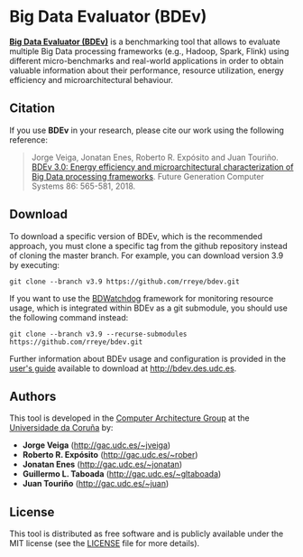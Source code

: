 # Big Data Evaluator (BDEv)

[**Big Data Evaluator (BDEv)**](http://bdev.des.udc.es) is a benchmarking tool that allows to evaluate multiple Big Data processing frameworks (e.g., Hadoop, Spark, Flink) using different micro-benchmarks and real-world applications in order to obtain valuable information about their performance, resource utilization, energy efficiency and microarchitectural behaviour.

## Citation

If you use **BDEv** in your research, please cite our work using the following reference:

> Jorge Veiga, Jonatan Enes, Roberto R. Expósito and Juan Touriño. [BDEv 3.0: Energy efficiency and microarchitectural characterization of Big Data processing frameworks](https://doi.org/10.1016/j.future.2018.04.030). Future Generation Computer Systems 86: 565-581, 2018.

## Download

To download a specific version of BDEv, which is the recommended approach, you must clone a specific tag from the github repository instead of cloning the master branch. For example, you can download version 3.9 by executing:

```
git clone --branch v3.9 https://github.com/rreye/bdev.git
```

If you want to use the [BDWatchdog](http://bdwatchdog.dec.udc.es) framework for monitoring resource usage, which is integrated within BDEv as a git submodule, you should use the following command instead:

```
git clone --branch v3.9 --recurse-submodules https://github.com/rreye/bdev.git
```

Further information about BDEv usage and configuration is provided in the [user's guide](http://bdev.des.udc.es/doc/bdev-user-guide.pdf) available to download at http://bdev.des.udc.es.

## Authors

This tool is developed in the [Computer Architecture Group](http://gac.udc.es/english) at the [Universidade da Coruña](https://www.udc.es/en) by:

* **Jorge Veiga** (http://gac.udc.es/~jveiga)
* **Roberto R. Expósito** (http://gac.udc.es/~rober)
* **Jonatan Enes** (http://gac.udc.es/~jonatan)
* **Guillermo L. Taboada** (http://gac.udc.es/~gltaboada)
* **Juan Touriño** (http://gac.udc.es/~juan)

## License

This tool is distributed as free software and is publicly available under the MIT license (see the [LICENSE](LICENSE) file for more details).

